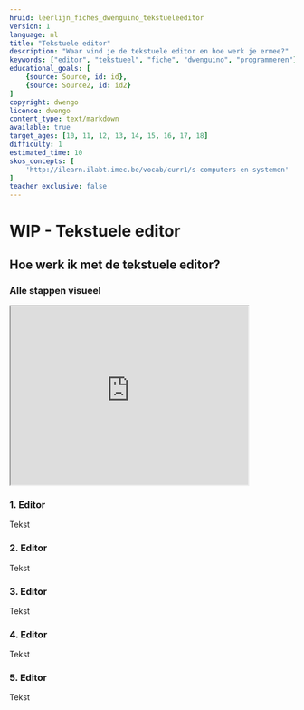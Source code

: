 ```yaml
---
hruid: leerlijn_fiches_dwenguino_tekstueleeditor
version: 1
language: nl
title: "Tekstuele editor"
description: "Waar vind je de tekstuele editor en hoe werk je ermee?"
keywords: ["editor", "tekstueel", "fiche", "dwenguino", "programmeren"]
educational_goals: [
    {source: Source, id: id}, 
    {source: Source2, id: id2}
]
copyright: dwengo
licence: dwengo
content_type: text/markdown
available: true
target_ages: [10, 11, 12, 13, 14, 15, 16, 17, 18]
difficulty: 1
estimated_time: 10
skos_concepts: [
    'http://ilearn.ilabt.imec.be/vocab/curr1/s-computers-en-systemen'
]
teacher_exclusive: false
---
```


<div class="dwengo_content fiche">
    <h1 class="title">WIP - Tekstuele editor</h1>
    <h2 class="subtitle">Hoe werk ik met de tekstuele editor?</h2>
    <div class="items">
        <div class="info_item item">
            <h3 class="info_item_title">Alle stappen visueel</h3>
            <p class="info_item_content">
                <div class="iframe-container iframe-16-9">
                    <iframe allowfullscreen="" src="https://www.youtube.com/embed/VpAXLlT_JP0" height="315px" width="420px"></iframe>
                </div>
            </p>
        </div>
        <div class="info_item item">
            <h3 class="info_item_title">1. Editor</h3>
            <p class="info_item_content">
                Tekst
            </p>
        </div>
        <div class="info_item item">
            <h3 class="info_item_title">2. Editor</h3>
            <p class="info_item_content">
                Tekst
            </p>
        </div>
        <div class="info_item item">
            <h3 class="info_item_title">3. Editor</h3>
            <p class="info_item_content">
                Tekst 
            </p>
        </div>
        <div class="info_item item">
            <h3 class="info_item_title">4. Editor</h3>
            <p class="info_item_content">
                Tekst
            </p>
        </div>
        <div class="info_item item">
            <h3 class="info_item_title">5. Editor</h3>
            <p class="info_item_content">
                Tekst
            </p>
        </div>
    </div>
</div>



